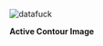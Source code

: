 ![datafuck](https://user-images.githubusercontent.com/22872200/57869213-2d8dce00-7822-11e9-8dc8-0eea1891501f.jpg)

**Active Contour Image**
